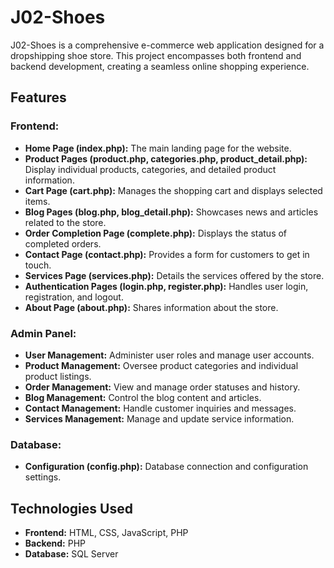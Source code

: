 # J02-Shoes
J02-Shoes is a comprehensive e-commerce web application designed for a dropshipping shoe store. This project encompasses both frontend and backend development, creating a seamless online shopping experience.
## Features

### Frontend:

- **Home Page (index.php):** The main landing page for the website.
- **Product Pages (product.php, categories.php, product_detail.php):** Display individual products, categories, and detailed product information.
- **Cart Page (cart.php):** Manages the shopping cart and displays selected items.
- **Blog Pages (blog.php, blog_detail.php):** Showcases news and articles related to the store.
- **Order Completion Page (complete.php):** Displays the status of completed orders.
- **Contact Page (contact.php):** Provides a form for customers to get in touch.
- **Services Page (services.php):** Details the services offered by the store.
- **Authentication Pages (login.php, register.php):** Handles user login, registration, and logout.
- **About Page (about.php):** Shares information about the store.

### Admin Panel:

- **User Management:** Administer user roles and manage user accounts.
- **Product Management:** Oversee product categories and individual product listings.
- **Order Management:** View and manage order statuses and history.
- **Blog Management:** Control the blog content and articles.
- **Contact Management:** Handle customer inquiries and messages.
- **Services Management:** Manage and update service information.

### Database:

- **Configuration (config.php):** Database connection and configuration settings.

## Technologies Used

- **Frontend:** HTML, CSS, JavaScript, PHP
- **Backend:** PHP
- **Database:** SQL Server

